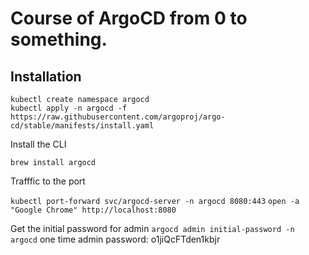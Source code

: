 # Course of ArgoCD from 0 to something.

## Installation


````
kubectl create namespace argocd
kubectl apply -n argocd -f https://raw.githubusercontent.com/argoproj/argo-cd/stable/manifests/install.yaml
````

Install the CLI 

`` brew install argocd ``

Trafffic to the port 

`` kubectl port-forward svc/argocd-server -n argocd 8080:443 ``
`` open -a "Google Chrome" http://localhost:8080 ``

Get the initial password for admin
`` argocd admin initial-password -n argocd ``
one time admin password: o1jiQcFTden1kbjr